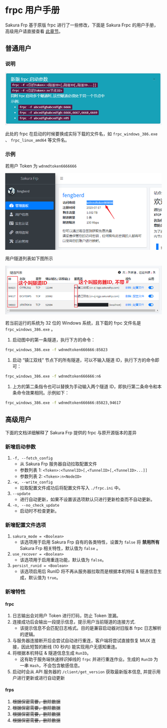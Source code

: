 # frpc 用户手册

Sakura Frp 基于原版 frpc 进行了一些修改，下面是 Sakura Frpc 的用户手册，高级用户请直接查看 [此章节](#高级用户)。

## 普通用户

### 说明

![](_images/image-7.png)

此处的 frpc 在启动的时候要换成实际下载的文件名，如 `frpc_windows_386.exe` 、 `frpc_linux_amd64` 等文件名。

### 示例

若用户 Token 为 `wdnmdtoken6666666`

![](_images/image-8.png)

用户隧道列表如下图所示

![](_images/image-9.png)

若当前运行的系统为 32 位的 Windows 系统，且下载的 frpc 文件名是 `frpc_windows_386.exe` 。

1. 启动图中的第一条隧道，执行下方的命令：

```cmd
frpc_windows_386.exe -f wdnmdtoken666666:85823
```

1. 启动 “镇江双线” 节点下的所有隧道，可以不输入隧道 ID，执行下方的命令即可：

```cmd
frpc_windows_386.exe -f wdnmdtoken666666:n6
```

1. 上方的第二条指令也可以替换为手动输入两个隧道 ID，即执行第二条命令和本条命令效果相同。示例如下：

```cmd
frpc_windows_386.exe -f wdnmdtoken666666:85823,94617
```

## 高级用户

下面的文档详细解释了 Sakura Frp 提供的 frpc 与原开源版本的差异

### 新增启动参数

1. `-f, --fetch_config`
   - 从 Sakura Frp 服务器自动拉取配置文件
   - 参数列表 1: `<Token>:<TunnelID>[,<TunnelID>[,<TunnelID>...]]`
   - 参数列表 2: `<Token>:n<NodeID>`
1. `-w, --write_config`
   - 拉取配置文件成功后将配置文件写入 `./frpc.ini` 中。
1. `--update`
   - 进行自动更新，如果不设置该选项默认只进行更新检查而不自动更新。
1. `-n, --no_check_update`
   - 启动时不检查更新。

### 新增配置文件选项

1. `sakura_mode = <Boolean>`
   - 该选项用于启用 Sakura Frp 自有的各类特性，设置为 `false` 将 **禁用所有** Sakura Frp 相关特性，默认值为 `false` 。
1. `use_recover = <Boolean>`
   - 该选项用于启用重连功能，默认值为 `false`。
1. `persist_runid = <Boolean>`
   - 该选项启用后 RunID 将不再从服务器拉取而是根据本机特征 & 隧道信息生成，默认值为 `true`。

### 新增特性

#### frpc

1. 日志输出会对用户 Token 进行打码，防止 Token 泄漏。
1. 连接成功后会输出一段提示信息，提示用户当前隧道的连接方式.
   - 该提示信息不会匹配日志格式。目的是兼容启动器对旧版本 frpc 日志解析的逻辑。
1. 与服务器连接断开后会尝试自动进行重连，客户端将尝试直接恢复 MUX 连接，因此短暂的断线 (10 秒内) 能实现用户无感知重连。
1. 将根据本机特征 & 隧道信息生成 `RunID`。
   - 这有助于服务端快速辨识掉线的 `frpc` 并进行重连作业。生成的 `RunID` 为一串 `Hash`，不会包含敏感信息。
1. 启动时会从 API 服务器的 `/client/get_version` 获取最新版本信息, 并提示用户进行更新或进行自动更新

#### frps

1. ~~根据保密需要，删除数据~~
1. ~~根据保密需要，删除数据~~
1. ~~根据保密需要，删除数据~~
1. ~~根据保密需要，删除数据~~
